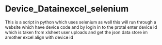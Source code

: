 # Device_Datainexcel_selenium
This is a script in python which uses selenium as well this will run through a website which have device code and by login in to the protal enter device id which is taken from xlsheet user uploads and get the json data store im amother excel align with device id 
